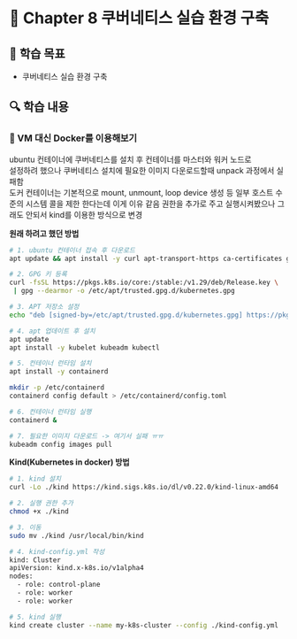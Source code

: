 # 📘 Chapter 8 쿠버네티스 실습 환경 구축

## 📌 학습 목표

- 쿠버네티스 실습 환경 구축

## 🔍 학습 내용

### 🔸 VM 대신 Docker를 이용해보기

ubuntu 컨테이너에 쿠버네티스를 설치 후 컨테이너를 마스터와 워커 노드로  
설정하려 했으나 쿠버네티스 설치에 필요한 이미지 다운로드할때 unpack 과정에서 실패함  
도커 컨테이너는 기본적으로 mount, unmount, loop device 생성 등 일부 호스트 수준의 시스템 콜을 제한 한다는데 이게 이유 같음 권한을 추가로 주고 실행시켜봤으나 그래도 안되서 kind를 이용한 방식으로 변경

**원래 하려고 했던 방법**

```bash
# 1. ubuntu 컨테이너 접속 후 다운로드
apt update && apt install -y curl apt-transport-https ca-certificates gnupg

# 2. GPG 키 등록
curl -fsSL https://pkgs.k8s.io/core:/stable:/v1.29/deb/Release.key \
 | gpg --dearmor -o /etc/apt/trusted.gpg.d/kubernetes.gpg

# 3. APT 저장소 설정
echo "deb [signed-by=/etc/apt/trusted.gpg.d/kubernetes.gpg] https://pkgs.k8s.io/core:/stable:/v1.29/deb/ /" > /etc/apt/sources.list.d/kubernetes.list

# 4. apt 업데이트 후 설치
apt update
apt install -y kubelet kubeadm kubectl

# 5. 컨테이너 런타임 설치
apt install -y containerd

mkdir -p /etc/containerd
containerd config default > /etc/containerd/config.toml

# 6. 컨테이너 런타임 실행
containerd &

# 7. 필요한 이미지 다운로드 -> 여기서 실패 ㅠㅠ
kubeadm config images pull
```

**Kind(Kubernetes in docker) 방법**

```bash
# 1. kind 설치
curl -Lo ./kind https://kind.sigs.k8s.io/dl/v0.22.0/kind-linux-amd64

# 2. 실행 권한 추가
chmod +x ./kind

# 3. 이동
sudo mv ./kind /usr/local/bin/kind

# 4. kind-config.yml 작성
kind: Cluster
apiVersion: kind.x-k8s.io/v1alpha4
nodes:
  - role: control-plane
  - role: worker
  - role: worker

# 5. kind 실행
kind create cluster --name my-k8s-cluster --config ./kind-config.yml
```
